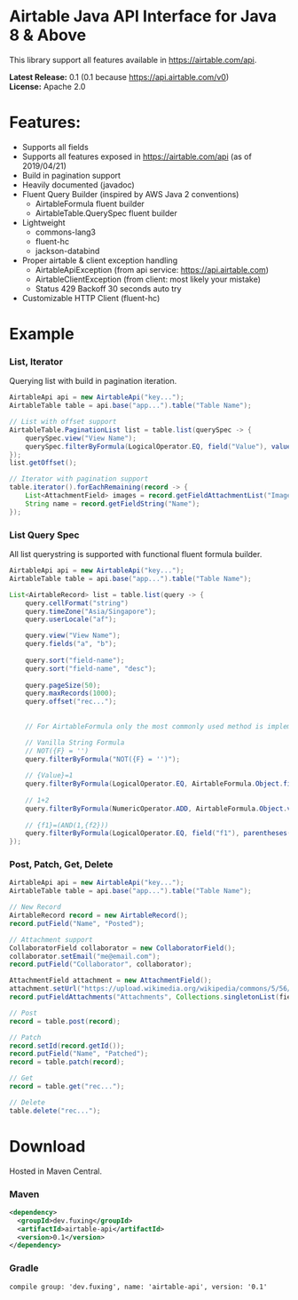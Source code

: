 # Airtable Java API Interface for Java 8 & Above

This library support all features available in https://airtable.com/api. 

**Latest Release:** 0.1 (0.1 because https://api.airtable.com/v0)<br>
**License:** Apache 2.0

# Features:
* Supports all fields
* Supports all features exposed in https://airtable.com/api (as of 2019/04/21)
* Build in pagination support
* Heavily documented (javadoc)
* Fluent Query Builder (inspired by AWS Java 2 conventions)
  * AirtableFormula fluent builder
  * AirtableTable.QuerySpec fluent builder
* Lightweight
  * commons-lang3
  * fluent-hc
  * jackson-databind
* Proper airtable & client exception handling
  * AirtableApiException (from api service: https://api.airtable.com) 
  * AirtableClientException (from client: most likely your mistake)
  * Status 429 Backoff 30 seconds auto try
* Customizable HTTP Client (fluent-hc)

# Example
### List, Iterator
Querying list with build in pagination iteration.

```java
AirtableApi api = new AirtableApi("key...");
AirtableTable table = api.base("app...").table("Table Name");

// List with offset support
AirtableTable.PaginationList list = table.list(querySpec -> {
    querySpec.view("View Name");
    querySpec.filterByFormula(LogicalOperator.EQ, field("Value"), value(1));
});
list.getOffset();

// Iterator with pagination support
table.iterator().forEachRemaining(record -> {
    List<AttachmentField> images = record.getFieldAttachmentList("Images");
    String name = record.getFieldString("Name");
});
```

### List Query Spec
All list querystring is supported with functional fluent formula builder.

```java
AirtableApi api = new AirtableApi("key...");
AirtableTable table = api.base("app...").table("Table Name");

List<AirtableRecord> list = table.list(query -> {
    query.cellFormat("string")
    query.timeZone("Asia/Singapore");
    query.userLocale("af");

    query.view("View Name");
    query.fields("a", "b");
    
    query.sort("field-name");
    query.sort("field-name", "desc");
    
    query.pageSize(50);
    query.maxRecords(1000);
    query.offset("rec...");
    
    
    // For AirtableFormula only the most commonly used method is implemented.

    // Vanilla String Formula
    // NOT({F} = '')
    query.filterByFormula("NOT({F} = '')");
    
    // {Value}=1
    query.filterByFormula(LogicalOperator.EQ, AirtableFormula.Object.field("Value"), value(1));
    
    // 1+2
    query.filterByFormula(NumericOperator.ADD, AirtableFormula.Object.value(1), AirtableFormula.Object.value(2))
    
    // {f1}=(AND(1,{f2}))
    query.filterByFormula(LogicalOperator.EQ, field("f1"), parentheses(LogicalFunction.AND, value(1), field("f2")));
});

```

### Post, Patch, Get, Delete
```java
AirtableApi api = new AirtableApi("key...");
AirtableTable table = api.base("app...").table("Table Name");

// New Record
AirtableRecord record = new AirtableRecord();
record.putField("Name", "Posted");

// Attachment support
CollaboratorField collaborator = new CollaboratorField();
collaborator.setEmail("me@email.com");
record.putField("Collaborator", collaborator);

AttachmentField attachment = new AttachmentField();
attachment.setUrl("https://upload.wikimedia.org/wikipedia/commons/5/56/Wiki_Eagle_Public_Domain.png");
record.putFieldAttachments("Attachments", Collections.singletonList(field));

// Post
record = table.post(record);

// Patch
record.setId(record.getId());
record.putField("Name", "Patched");
record = table.patch(record);

// Get
record = table.get("rec...");

// Delete
table.delete("rec...");
```

# Download
Hosted in Maven Central.
### Maven
```xml
<dependency>
  <groupId>dev.fuxing</groupId>
  <artifactId>airtable-api</artifactId>
  <version>0.1</version>
</dependency>
```
### Gradle
```
compile group: 'dev.fuxing', name: 'airtable-api', version: '0.1'
```
